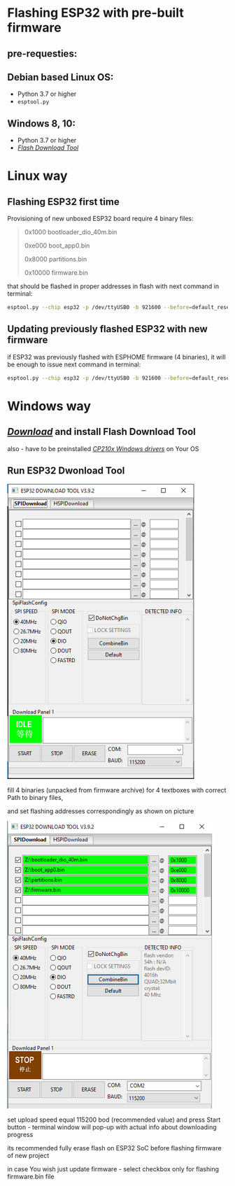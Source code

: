 # Flashing ESP32 with pre-built firmware

## pre-requesties:

## Debian based Linux OS:

- Python 3.7 or higher
- `esptool.py`

## Windows 8, 10:

- Python 3.7 or higher
- [*Flash Download Tool*](https://www.espressif.com/en/support/download/other-tools)

# Linux way

## Flashing ESP32 first time

Provisioning of new unboxed ESP32 board require 4 binary files:

> 0x1000
> bootloader_dio_40m.bin
> 
> 0xe000
> boot_app0.bin
> 
> 0x8000
> partitions.bin
> 
> 0x10000
> firmware.bin

that should be flashed in proper addresses in flash with next command in terminal:

```bash
esptool.py --chip esp32 -p /dev/ttyUSB0 -b 921600 --before=default_reset --after=hard_reset write_flash --flash_mode dio --flash_freq 40m --flash_size 4MB 0x1000 bootloader_dio_40m.bin 0xe000 boot_app0.bin 0x8000 partitions.bin 0x10000 firmware.bin

```

## Updating previously flashed ESP32 with new firmware

if ESP32 was previously flashed with ESPHOME firmware (4 binaries),
it will be enough to issue next command in terminal:

```bash
esptool.py --chip esp32 -p /dev/ttyUSB0 -b 921600 --before=default_reset --after=hard_reset write_flash --flash_mode dio --flash_freq 40m --flash_size 4MB 0x10000 firmware.bin

```

## 

# Windows way

## [*Download*](https://www.espressif.com/en/support/download/other-tools) and install Flash Download Tool

also - have to be preinstalled [*CP210x Windows drivers*](https://www.silabs.com/documents/public/software/CP210x_Windows_Drivers.zip) on Your OS

## Run ESP32 Dwonload Tool
![](./Pictures/esp32_dowload_tools_1.png)

fill 4 binaries (unpacked from firmware archive) for 4 textboxes with correct Path to binary files,

and set flashing addresses correspondingly as shown on picture

![](./Pictures/esp32_dowload_tools_2.png)

set upload speed equal 115200 bod (recommended value)
and press Start button - terminal window will pop-up with actual info about downloading progress

its recommended fully erase flash on ESP32 SoC before flashing firmware of new project

in case You wish just update firmware - select checkbox only for flashing firmware.bin file
